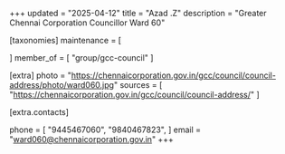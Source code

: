 +++
updated = "2025-04-12"
title = "Azad .Z"
description = "Greater Chennai Corporation Councillor Ward 60"

[taxonomies]
maintenance = [

]
member_of = [
    "group/gcc-council"
]

[extra]
photo = "https://chennaicorporation.gov.in/gcc/council/council-address/photo/ward060.jpg"
sources = [
    "https://chennaicorporation.gov.in/gcc/council/council-address/"
]

[extra.contacts]

phone = [
    "9445467060",
    "9840467823",
    ]
email = "ward060@chennaicorporation.gov.in"
+++